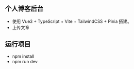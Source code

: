 ## 个人博客后台

- 使用 Vue3 + TypeScript + Vite + TailwindCSS + Pinia 搭建。
- 上传文章

## 运行项目

- npm install
- npm run dev
